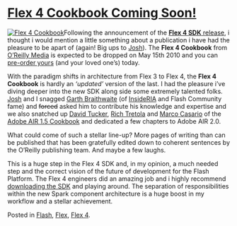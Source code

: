 # [Flex 4 Cookbook Coming Soon!](http://custardbelly.com/blog/2010/03/24/flex-4-cookbook-coming-soon/)

[![Flex 4 Cookbook](http://custardbelly.com/blog/images/cookbook.jpg)](http://www.amazon.com/Flex-Cookbook-Real-world-developing-Applications/dp/0596805616/ref=sr_1_5?ie=UTF8&s=books&qid=1269336661&sr=8-5)Following the announcement of the [**Flex 4 SDK** release](http://www.adobe.com/products/flex/), i thought i would mention a little something about a publication i have had the pleasure to be apart of (again! Big ups to [Josh](http://thefactoryfactory.com/wordpress/)). The **Flex 4 Cookbook** from [O’Reilly Media](http://oreilly.com/catalog/9780596805623) is expected to be dropped on May 15th 2010 and you can [pre-order yours](http://www.amazon.com/Flex-Cookbook-Real-world-developing-Applications/dp/0596805616/ref=sr_1_5?ie=UTF8&s=books&qid=1269336661&sr=8-5) (and your loved one’s) today.

With the paradigm shifts in architecture from Flex 3 to Flex 4, the **Flex 4 Cookbook** is hardly an _‘updated’_ version of the last. I had the pleasure i’ve diving deeper into the new SDK along side some extremely talented folks. [Josh](http://thefactoryfactory.com/wordpress/) and I snagged [Garth Braithwaite](http://www.garthdb.com/#) (of [InsideRIA](http://www.insideria.com/) and Flash Community fame) and <del>forced</del> asked him to contribute his knowledge and expertise and we also snatched up [David Tucker](http://www.davidtucker.net/), [Rich Tretola](http://blog.everythingflex.com/) and [Marco Casario](http://casario.blogs.com/) of the [Adobe AIR 1.5 Cookbook](http://www.amazon.com/Adobe-AIR-1-5-Cookbook-Application/dp/0596522509/ref=sr_1_1?ie=UTF8&s=books&qid=1269436452&sr=1-1) and dedicated a few chapters to Adobe AIR 2.0. 

What could come of such a stellar line-up? More pages of writing than can be published that has been gratefully edited down to coherent sentences by the O’Reilly publishing team. And maybe a few laughs.

This is a huge step in the Flex 4 SDK and, in my opinion, a much needed step and the correct vision of the future of development for the Flash Platform. The Flex 4 engineers did an amazing job and i highly recommend [downloading the SDK](http://opensource.adobe.com/wiki/display/flexsdk/Download+Flex+4) and playing around. The separation of responsibilities within the new Spark component architecture is a huge boost in my workflow and a stellar achievement.

Posted in [Flash](http://custardbelly.com/blog/category/flash/), [Flex](http://custardbelly.com/blog/category/flex/), [Flex 4](http://custardbelly.com/blog/category/flex-4/).
